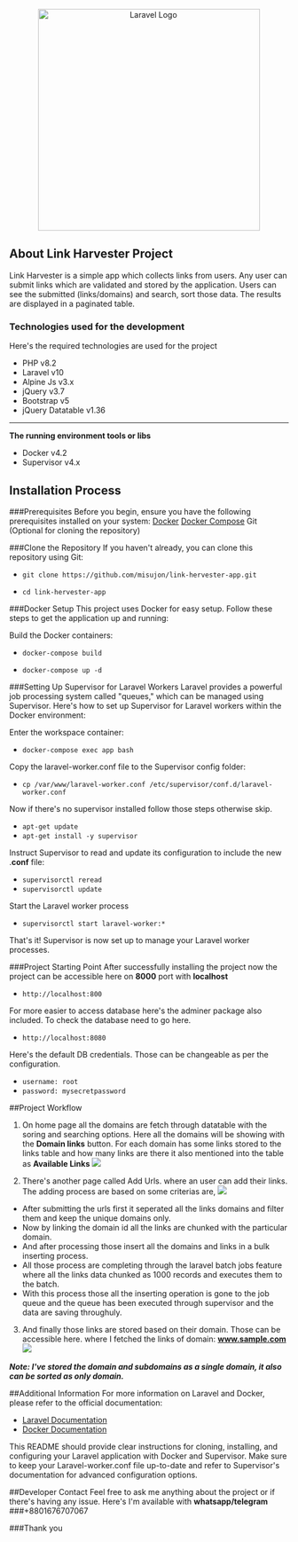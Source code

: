 <p align="center"><a href="https://laravel.com" target="_blank"><img src="https://raw.githubusercontent.com/laravel/art/master/logo-lockup/5%20SVG/2%20CMYK/1%20Full%20Color/laravel-logolockup-cmyk-red.svg" width="400" alt="Laravel Logo"></a></p>


## About Link Harvester Project

Link Harvester is a simple app which collects links from users. Any user can submit links which are validated and stored by the application. Users can see the submitted (links/domains) and search, sort those data. The results are displayed in a paginated table.

### Technologies used for the development
Here's the required technologies are used for the project
- PHP v8.2
- Laravel v10
- Alpine Js v3.x
- jQuery v3.7
- Bootstrap v5
- jQuery Datatable v1.36
---
**The running environment tools or libs**
- Docker v4.2
- Supervisor v4.x

## Installation Process
###Prerequisites 
Before you begin, ensure you have the following prerequisites installed on your system:
[Docker](https://www.docker.com/ "Docker")
[Docker Compose](https://docs.docker.com/compose/ "Docker Compose")
Git (Optional for cloning the repository)

###Clone the Repository
If you haven't already, you can clone this repository using Git:
- `git clone https://github.com/misujon/link-hervester-app.git`

- `cd link-hervester-app`

###Docker Setup
This project uses Docker for easy setup. Follow these steps to get the application up and running:

Build the Docker containers:
- `docker-compose build`

- `docker-compose up -d`

###Setting Up Supervisor for Laravel Workers
Laravel provides a powerful job processing system called "queues," which can be managed using Supervisor. Here's how to set up Supervisor for Laravel workers within the Docker environment:

Enter the workspace container:
- `docker-compose exec app bash`

Copy the laravel-worker.conf file to the Supervisor config folder:
- `cp /var/www/laravel-worker.conf /etc/supervisor/conf.d/laravel-worker.conf`

Now if there's no supervisor installed follow those steps otherwise skip.
- `apt-get update`
- `apt-get install -y supervisor`

Instruct Supervisor to read and update its configuration to include the new .**conf** file:
- `supervisorctl reread`
- `supervisorctl update`

Start the Laravel worker process
- `supervisorctl start laravel-worker:*`

That's it! Supervisor is now set up to manage your Laravel worker processes.


###Project Starting Point
After successfully installing the project now the project can be accessible here on **8000** port with **localhost**
- `http://localhost:800`

For more easier to access database here's the adminer package also included. To check the database need to go here.
- `http://localhost:8080`

Here's the default DB credentials. Those can be changeable as per the configuration.
- `username: root`
- `password: mysecretpassword`


##Project Workflow
1. On home page all the domains are fetch through datatable with the soring and searching options. Here all the domains will be showing with the **Domain links** button. For each domain has some links stored to the links table and how many links are there it also mentioned into the table as **Available Links**
![](https://i.ibb.co/xzv32yB/Screenshot-2023-09-15-at-4-38-08-PM.png)

2. There's another page called Add Urls. where an user can add their links. The adding process are based on some criterias are,
![](https://i.ibb.co/zQg0ZCv/Screenshot-2023-09-15-at-4-50-21-PM.png)
- After submitting the urls first it seperated all the links domains and filter them and keep the unique domains only. 
- Now by linking the domain id all the links are chunked with the particular domain.
- And after processing those insert all the domains and links in a bulk inserting process.
- All those process are completing through the laravel batch jobs feature where all the links data chunked as 1000 records and executes them to the batch.
- With this process those all the inserting operation is gone to the job queue and the queue has been executed through supervisor and the data are saving throughuly.

3. And finally those links are stored based on their domain. Those can be accessible here. where I fetched the links of domain: **www.sample.com**
![](https://i.ibb.co/xM8kXmQ/Screenshot-2023-09-15-at-4-52-35-PM.png)

***Note: I've stored the domain and subdomains as a single domain, it also can be sorted as only domain.***

##Additional Information
For more information on Laravel and Docker, please refer to the official documentation:

- [Laravel Documentation](https://laravel.com/docs "Laravel Documentation")
- [Docker Documentation](https://docs.docker.com/ "Docker Documentation")

This README should provide clear instructions for cloning, installing, and configuring your Laravel application with Docker and Supervisor. Make sure to keep your Laravel-worker.conf file up-to-date and refer to Supervisor's documentation for advanced configuration options.

##Developer Contact
Feel free to ask me anything about the project or if there's having any issue. Here's I'm available with **whatsapp/telegram**
###+8801676707067

###Thank you
